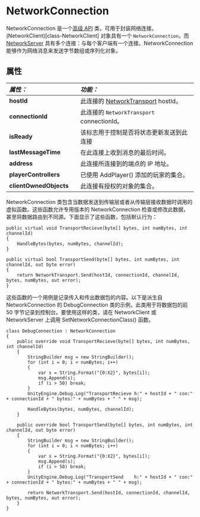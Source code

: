 NetworkConnection
==============

NetworkConnection 是一个[高级 API](UNetUsingHLAPI.html) 类，可用于封装网络连接。(NetworkClient)[class-NetworkClient] 对象具有一个 `NetworkConnection`，而 [NetworkServer](class-NetworkServer.html) 具有多个连接：与每个客户端有一个连接。NetworkConnection 能够作为网络消息来发送字节数组或序列化对象。

属性
----------

|**_属性：_** ||**_功能：_** |
|:---|:---|:---|
|__hostId__ ||此连接的 [NetworkTransport](UNetUsingTransport.html) hostId。|
|__connectionId__ ||此连接的 `NetworkTransport` connectionId。|
|__isReady__ ||该标志用于控制是否将状态更新发送到此连接|
|__lastMessageTime__ ||在此连接上收到消息的最后时间。|
|__address__ ||此连接所连接到的端点的 IP 地址。 |
|__playerControllers__ ||已使用 AddPlayer() 添加的玩家的集合。 |
|__clientOwnedObjects__ ||此连接有授权的对象的集合。 |

NetworkConnection 类包含当数据发送到传输层或者从传输层接收数据时调用的虚拟函数。这些函数允许专用版本的 NetworkConnection 检查或修改此数据，甚至将数据路由到不同源。下面显示了这些函数，包括默认行为：

````
public virtual void TransportRecieve(byte[] bytes, int numBytes, int channelId)
{
	HandleBytes(bytes, numBytes, channelId);
}

public virtual bool TransportSend(byte[] bytes, int numBytes, int channelId, out byte error)
{
	return NetworkTransport.Send(hostId, connectionId, channelId, bytes, numBytes, out error);
} 
````

这些函数的一个用例是记录传入和传出数据包的内容。以下是派生自 NetworkConnection 的 DebugConnection 类的示例，此类用于将数据包的前 50 字节记录到控制台。要使用这样的类，请在 NetworkClient 或 NetworkServer 上调用 SetNetworkConnectionClass() 函数。

````
class DebugConnection : NetworkConnection
{
	public override void TransportRecieve(byte[] bytes, int numBytes, int channelId)
	{
		StringBuilder msg = new StringBuilder();
		for (int i = 0; i < numBytes; i++)
		{
			var s = String.Format("{0:X2}", bytes[i]);
			msg.Append(s);
			if (i > 50) break;
		}
		UnityEngine.Debug.Log("TransportRecieve h:" + hostId + " con:" + connectionId + " bytes:" + numBytes + " " + msg);

		HandleBytes(bytes, numBytes, channelId);
	}

	public override bool TransportSend(byte[] bytes, int numBytes, int channelId, out byte error)
	{
		StringBuilder msg = new StringBuilder();
		for (int i = 0; i < numBytes; i++)
		{
			var s = String.Format("{0:X2}", bytes[i]);
			msg.Append(s);
			if (i > 50) break;
		}
		UnityEngine.Debug.Log("TransportSend    h:" + hostId + " con:" + connectionId + " bytes:" + numBytes + " " + msg);

		return NetworkTransport.Send(hostId, connectionId, channelId, bytes, numBytes, out error);
	}
}
````
